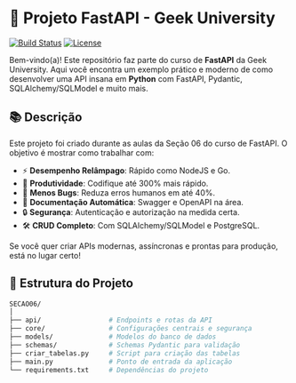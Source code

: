 # 🚀 Projeto FastAPI - Geek University

[![Build Status](https://img.shields.io/badge/build-passing-brightgreen)](https://github.com/seu-usuario/seu-repositorio) [![License](https://img.shields.io/badge/license-MIT-blue)](LICENSE)

Bem-vindo(a)! Este repositório faz parte do curso de **FastAPI** da Geek University. Aqui você encontra um exemplo prático e moderno de como desenvolver uma API insana em **Python** com FastAPI, Pydantic, SQLAlchemy/SQLModel e muito mais.

## 📚 Descrição

Este projeto foi criado durante as aulas da Seção 06 do curso de FastAPI. O objetivo é mostrar como trabalhar com:

- ⚡ **Desempenho Relâmpago**: Rápido como NodeJS e Go.
- 🚀 **Produtividade**: Codifique até 300% mais rápido.
- 🐞 **Menos Bugs**: Reduza erros humanos em até 40%.
- 🤖 **Documentação Automática**: Swagger e OpenAPI na área.
- 🔒 **Segurança**: Autenticação e autorização na medida certa.
- 🛠️ **CRUD Completo**: Com SQLAlchemy/SQLModel e PostgreSQL.

Se você quer criar APIs modernas, assíncronas e prontas para produção, está no lugar certo!

## 📂 Estrutura do Projeto

```bash
SECAO06/
│
├── api/                 # Endpoints e rotas da API
├── core/                # Configurações centrais e segurança
├── models/              # Modelos do banco de dados
├── schemas/             # Schemas Pydantic para validação
├── criar_tabelas.py     # Script para criação das tabelas
├── main.py              # Ponto de entrada da aplicação
└── requirements.txt     # Dependências do projeto
